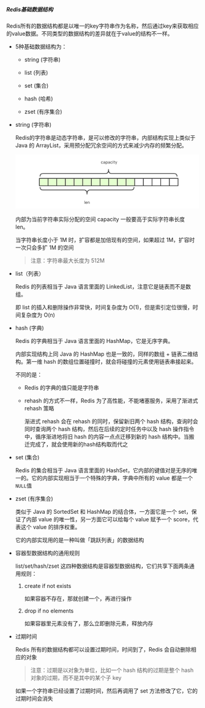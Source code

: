 ##### Redis基础数据结构

Redis所有的数据结构都是以唯一的key字符串作为名称，然后通过key来获取相应的value数据。不同类型的数据结构的差异就在于value的结构不一样。

- 5种基础数据结构为：

  - string (字符串)

  - list (列表)

  - set (集合)

  - hash (哈希) 

  - zset (有序集合)

- string (字符串)

  Redis的字符串是动态字符串，是可以修改的字符串，内部结构实现上类似于 Java 的 ArrayList，采用预分配冗余空间的方式来减少内存的频繁分配。

  ![](images/string.png)

  内部为当前字符串实际分配的空间 capacity 一般要高于实际字符串长度 len。

  当字符串长度小于 1M 时，扩容都是加倍现有的空间，如果超过 1M，扩容时一次只会多扩 1M 的空间

  > 注意：字符串最大长度为 512M

- list（列表）

  Redis 的列表相当于 Java 语言里面的 LinkedList，注意它是链表而不是数组。

  即 list 的插入和删除操作非常快，时间复杂度为 O(1)，但是索引定位很慢，时间复杂度为 O(n)

- hash (字典)

  Redis 的字典相当于 Java 语言里面的 HashMap，它是无序字典。

  内部实现结构上同 Java 的 HashMap 也是一致的，同样的数组 + 链表二维结构。第一维 hash 的数组位置碰撞时，就会将碰撞的元素使用链表串接起来。

  不同的是：

  - Redis 的字典的值只能是字符串

  - rehash 的方式不一样，Redis 为了高性能，不能堵塞服务，采用了渐进式 rehash 策略

    渐进式 rehash 会在 rehash 的同时，保留新旧两个 hash 结构，查询时会同时查询两个 hash 结构，然后在后续的定时任务中以及 hash 操作指令中，循序渐进地将旧 hash 的内容一点点迁移到新的 hash 结构中。当搬迁完成了，就会使用新的hash结构取而代之

- set (集合)

  Redis 的集合相当于 Java 语言里面的 HashSet，它内部的键值对是无序的唯一的。它的内部实现相当于一个特殊的字典，字典中所有的 value 都是一个`NULL`值

- zset (有序集合)

  类似于 Java 的 SortedSet 和 HashMap 的结合体，一方面它是一个 set，保证了内部 value 的唯一性，另一方面它可以给每个 value 赋予一个 score，代表这个 value 的排序权重。

  它的内部实现用的是一种叫做「跳跃列表」的数据结构

- 容器型数据结构的通用规则

  list/set/hash/zset 这四种数据结构是容器型数据结构，它们共享下面两条通用规则：

  1. create if not exists

     如果容器不存在，那就创建一个，再进行操作

  2. drop if no elements

     如果容器里元素没有了，那么立即删除元素，释放内存

- 过期时间

  Redis 所有的数据结构都可以设置过期时间，时间到了，Redis 会自动删除相应的对象

  > 注意：过期是以对象为单位，比如一个 hash 结构的过期是整个 hash 对象的过期，而不是其中的某个子 key

  如果一个字符串已经设置了过期时间，然后再调用了 set 方法修改了它，它的过期时间会消失

